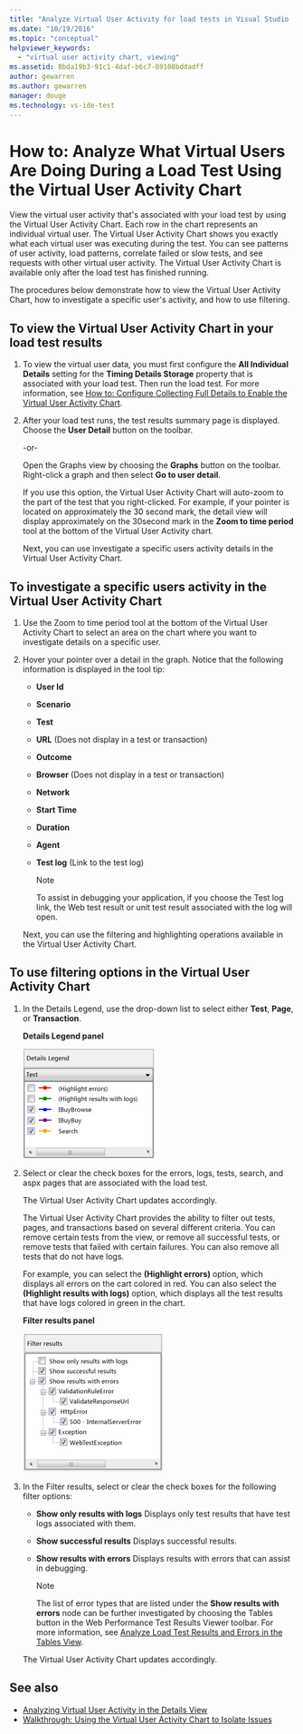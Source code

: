 ```yaml
---
title: "Analyze Virtual User Activity for load tests in Visual Studio | Microsoft Docs"
ms.date: "10/19/2016"
ms.topic: "conceptual"
helpviewer_keywords:
  - "virtual user activity chart, viewing"
ms.assetid: 8bda19b3-91c1-4daf-b6c7-09108bddadff
author: gewarren
ms.author: gewarren
manager: douge
ms.technology: vs-ide-test
---
```

# How to: Analyze What Virtual Users Are Doing During a Load Test Using the Virtual User Activity Chart

View the virtual user activity that's associated with your load test by using the Virtual User Activity Chart. Each row in the chart represents an individual virtual user. The Virtual User Activity Chart shows you exactly what each virtual user was executing during the test. You can see patterns of user activity, load patterns, correlate failed or slow tests, and see requests with other virtual user activity. The Virtual User Activity Chart is available only after the load test has finished running.

The procedures below demonstrate how to view the Virtual User Activity Chart, how to investigate a specific user's activity, and how to use filtering.

## To view the Virtual User Activity Chart in your load test results

1.  To view the virtual user data, you must first configure the **All Individual Details** setting for the **Timing Details Storage** property that is associated with your load test. Then run the load test. For more information, see  [How to: Configure Collecting Full Details to Enable the Virtual User Activity Chart](../test/how-to-configure-load-tests-to-collect-full-details.md).

2.  After your load test runs, the test results summary page is displayed. Choose the **User Detail** button on the toolbar.

     -or-

     Open the Graphs view by choosing the **Graphs** button on the toolbar. Right-click a graph and then select **Go to user detail**.

     If you use this option, the Virtual User Activity Chart will auto-zoom to the part of the test that you right-clicked. For example, if your pointer is located on approximately the 30 second mark, the detail view will display approximately on the 30second mark in the **Zoom to time period** tool at the bottom of the Virtual User Activity chart.

     Next, you can use investigate a specific users activity details in the Virtual User Activity Chart.

## To investigate a specific users activity in the Virtual User Activity Chart

1.  Use the Zoom to time period tool at the bottom of the Virtual User Activity Chart to select an area on the chart where you want to investigate details on a specific user.

2.  Hover your pointer over a detail in the graph. Notice that the following information is displayed in the tool tip:

    -   **User Id**

    -   **Scenario**

    -   **Test**

    -   **URL** (Does not display in a test or transaction)

    -   **Outcome**

    -   **Browser** (Does not display in a test or transaction)

    -   **Network**

    -   **Start Time**

    -   **Duration**

    -   **Agent**

    -   **Test log** (Link to the test log)

        > [!NOTE]
        > To assist in debugging your application, if you choose the Test log link, the Web test result or unit test result associated with the log will open.

     Next, you can use the filtering and highlighting operations available in the Virtual User Activity Chart.

## To use filtering options in the Virtual User Activity Chart

1.  In the Details Legend, use the drop-down list to select either **Test**, **Page**, or **Transaction**.

     **Details Legend panel**

     ![Details legend panel](../test/media/ltest_detailslegend.png "LTest_DetailsLegend")

2.  Select or clear the check boxes for the errors, logs, tests, search, and aspx pages that are associated with the load test.

     The Virtual User Activity Chart updates accordingly.

     The Virtual User Activity Chart provides the ability to filter out tests, pages, and transactions based on several different criteria. You can remove certain tests from the view, or remove all successful tests, or remove tests that failed with certain failures. You can also remove all tests that do not have logs.

     For example, you can select the **(Highlight errors)** option, which displays all errors on the cart colored in red. You can also select the **(Highlight results with logs)** option, which displays all the test results that have logs colored in green in the chart.

     **Filter results panel**

     ![Filter results panel](../test/media/ltest_filterresults.png "LTest_FilterResults")

3.  In the Filter results, select or clear the check boxes for the following filter options:

    -   **Show only results with logs** Displays only test results that have test logs associated with them.

    -   **Show successful results** Displays successful results.

    -   **Show results with errors** Displays results with errors that can assist in debugging.

        > [!NOTE]
        > The list of error types that are listed under the **Show results with errors** node can be further investigated by choosing the Tables button in the Web Performance Test Results Viewer toolbar. For more information, see  [Analyze Load Test Results and Errors in the Tables View](../test/analyze-load-test-results-and-errors-in-the-tables-view.md).

     The Virtual User Activity Chart updates accordingly.

## See also

- [Analyzing Virtual User Activity in the Details View](../test/analyze-load-test-virtual-user-activity-in-the-details-view.md)
- [Walkthrough: Using the Virtual User Activity Chart to Isolate Issues](../test/walkthrough-use-the-virtual-user-activity-chart-to-isolate-issues.md)